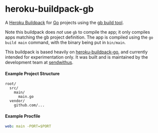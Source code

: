 # heroku-buildpack-gb

A [Heroku Buildpack](https://devcenter.heroku.com/articles/buildpacks) for [Go](https://golang.org/) projects using the [gb build tool](https://github.com/constabulary/gb).

Note this buildpack does *not* use `gb` to compile the app; it only compiles apps matching the gb project definition. The app is compiled using the `go build main` command, with the binary being put in `bin/main`.

This buildpack is based heavily on [heroku-buildpack-go](https://github.com/heroku/heroku-buildpack-go), and currently intended for experimentation only. It was built and is maintained by the development team at [sendwithus](https://www.sendwithus.com).

#### Example Project Structure
```
root/
  src/
    main/
      main.go
  vendor/
    github.com/...
```

#### Example Procfile
```yaml
web: main -PORT=$PORT
```
